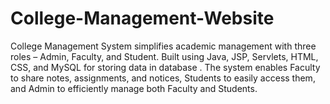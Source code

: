 # College-Management-Website
College Management System simplifies academic management with three roles – Admin, Faculty, and Student. Built using Java, JSP, Servlets, HTML, CSS, and MySQL for storing data in database . The system enables Faculty to share notes, assignments, and notices, Students to easily access them, and Admin to efficiently manage both Faculty and Students.
